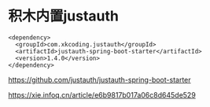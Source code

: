 # 积木内置justauth

```mvn
<dependency>
  <groupId>com.xkcoding.justauth</groupId>
  <artifactId>justauth-spring-boot-starter</artifactId>
  <version>1.4.0</version>
</dependency>
```

https://github.com/justauth/justauth-spring-boot-starter

https://xie.infoq.cn/article/e6b9817b017a06c8d645de529
